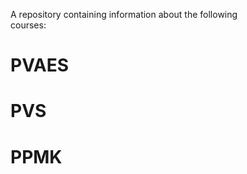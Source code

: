 A repository containing information about the following  
courses:
  
PVAES  
==================================================== 
PVS  
==================================================== 
PPMK  
====================================================  


